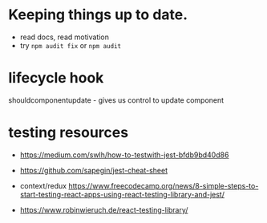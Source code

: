# Keeping things up to date.

- read docs, read motivation
- try `npm audit fix` or `npm audit`

# lifecycle hook

shouldcomponentupdate - gives us control to update component

# testing resources

- https://medium.com/swlh/how-to-testwith-jest-bfdb9bd40d86

- https://github.com/sapegin/jest-cheat-sheet

- context/redux https://www.freecodecamp.org/news/8-simple-steps-to-start-testing-react-apps-using-react-testing-library-and-jest/

- https://www.robinwieruch.de/react-testing-library/

